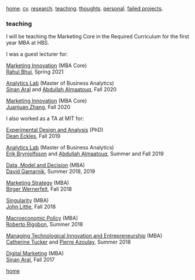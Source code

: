 [home](./). [cv](./assets/files/CV.pdf). [research](./research.md). [teaching](./teaching.md). [thoughts](./thought.md). [personal](./hobby.md). [failed projects](./failed.md).

### teaching 

I will be teaching the Marketing Core in the Required Curriculum for the first year MBA at HBS.

I was a guest lecturer for:

<ins>Marketing Innovation</ins> (MBA Core) <br/>
[Rahul Bhui](https://mitsloan.mit.edu/faculty/directory/rahul-bhui), Spring 2021

<ins>Analytics Lab</ins> (Master of Business Analytics) <br/>
[Sinan Aral](https://mitsloan.mit.edu/faculty/directory/sinan-kayhan-aral) and [Abdullah Almaatouq](https://mitsloan.mit.edu/faculty/directory/abdullah-almaatouq), Fall 2020

<ins>Marketing Innovation</ins> (MBA Core) <br/>
[Juanjuan Zhang](https://mitsloan.mit.edu/faculty/directory/juanjuan-zhang), Fall 2020

I also worked as a TA at MIT for:

<ins>Experimental Design and Analysis</ins> (PhD) <br/>
[Dean Eckles](https://mitsloan.mit.edu/faculty/directory/dean-eckles), Fall 2019

<ins>Analytics Lab</ins> (Master of Business Analytics) <br/>
[Erik Brynjolfsson](http://digital.mit.edu/erik/) and [Abdullah Almaatouq](https://mitsloan.mit.edu/faculty/directory/abdullah-almaatouq), Summer and Fall 2019

<ins>Data, Model and Decision</ins> (MBA) <br/>
[David Gamarnik](http://www.mit.edu/~gamarnik/home.html), Summer 2018, 2019

<ins>Marketing Strategy</ins> (MBA)<br/>
[Birger Wernerfelt](https://mitsloan.mit.edu/faculty/directory/birger-wernerfelt), Fall 2018

<ins>Singularity</ins> (MBA)<br/>
[John Little](https://mitsloan.mit.edu/faculty/directory/john-d-c-little), Fall 2018

<ins>Macroeconomic Policy</ins> (MBA)<br/>
[Roberto Rigobon](https://mitsloan.mit.edu/faculty/directory/roberto-rigobon), Summer 2018

<ins>Managing Technological Innovation and Entrepreneurship</ins> (MBA) <br/>
[Catherine Tucker](https://mitsloan.mit.edu/faculty/directory/catherine-tucker) and [Pierre Azoulay](https://mitsloan.mit.edu/faculty/directory/pierre-azoulay), Summer 2018

<ins>Digital Marketing</ins> (MBA) <br/>
[Sinan Aral](https://mitsloan.mit.edu/faculty/directory/sinan-kayhan-aral), Fall 2017


[home](./)

